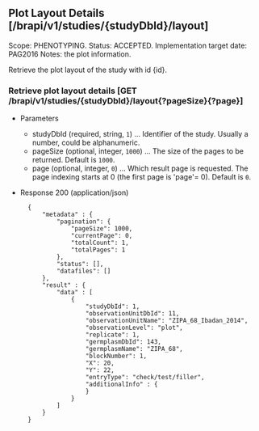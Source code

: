 ## Plot Layout Details [/brapi/v1/studies/{studyDbId}/layout]
Scope: PHENOTYPING.
Status: ACCEPTED.
Implementation target date: PAG2016
Notes: the plot information.

Retrieve the plot layout of the study with id {id}.

### Retrieve plot layout details [GET /brapi/v1/studies/{studyDbId}/layout{?pageSize}{?page}]

+ Parameters
   + studyDbId (required, string, `1`) ... Identifier of the study. Usually a number, could be alphanumeric.
    + pageSize (optional, integer, `1000`) ... The size of the pages to be returned. Default is `1000`.
    + page (optional, integer, `0`) ... Which result page is requested. The page indexing starts at 0 (the first page is 'page'= 0). Default is `0`.

+ Response 200 (application/json)
    
        {
            "metadata" : {
                "pagination": {
                    "pageSize": 1000,
                    "currentPage": 0,
                    "totalCount": 1,
                    "totalPages": 1
                },
                "status": [],
                "datafiles": []
            },
            "result" : {
                "data" : [ 
                    {
                        "studyDbId": 1,
                        "observationUnitDbId": 11,
                        "observationUnitName": "ZIPA_68_Ibadan_2014",
                        "observationLevel": "plot",
                        "replicate": 1,
                        "germplasmDbId": 143,
                        "germplasmName": "ZIPA_68",
                        "blockNumber": 1,
                        "X": 20,
                        "Y": 22,
                        "entryType": "check/test/filler",
                        "additionalInfo" : { 
                        }
                    }
                ]
            }
        }

